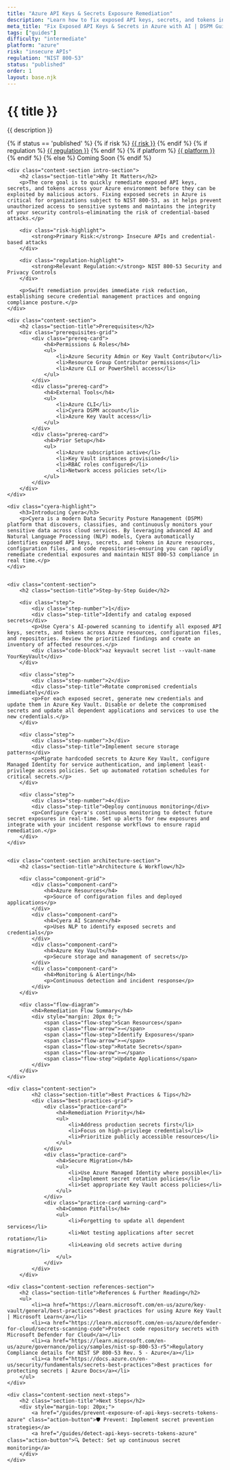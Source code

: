 ```yaml
---
title: "Azure API Keys & Secrets Exposure Remediation"
description: "Learn how to fix exposed API keys, secrets, and tokens in Azure environments. Follow step-by-step guidance for NIST 800-53 compliance."
meta_title: "Fix Exposed API Keys & Secrets in Azure with AI | DSPM Guide"
tags: ["guides"]
difficulty: "intermediate"
platform: "azure"
risk: "insecure APIs"
regulation: "NIST 800-53"
status: "published"
order: 1
layout: base.njk
---
```


<div class="container">
    <div class="header">
        <h1>{{ title }}</h1>
        <p>{{ description }}</p>
        <div class="guide-tags-container">
			<div class="guide-tags-wrapper">
		    {% if status == 'published' %}
		        {% if risk %}
		        <a href="/risk/{{ risk | downcase | replace: ' ', '-' }}/" class="guide-tag risk">{{ risk }}</a>
		        {% endif %}
		        {% if regulation %}
		        <a href="/regulation/{{ regulation | downcase | replace: ' ', '-' }}/" class="guide-tag regulation">{{ regulation }}</a>
		        {% endif %}
		        {% if platform %}
		        <a href="/platforms/{{ platform | downcase | replace: ' ', '-' }}/" class="guide-tag platform">{{ platform }}</a>
		        {% endif %}
		    {% else %}
		        <span class="guide-tag coming-soon">Coming Soon</span>
		    {% endif %}
		</div>
		</div>
    </div>

    <div class="content-section intro-section">
        <h2 class="section-title">Why It Matters</h2>
        <p>The core goal is to quickly remediate exposed API keys, secrets, and tokens across your Azure environment before they can be exploited by malicious actors. Fixing exposed secrets in Azure is critical for organizations subject to NIST 800-53, as it helps prevent unauthorized access to sensitive systems and maintains the integrity of your security controls—eliminating the risk of credential-based attacks.</p>
        
        <div class="risk-highlight">
            <strong>Primary Risk:</strong> Insecure APIs and credential-based attacks
        </div>
        
        <div class="regulation-highlight">
            <strong>Relevant Regulation:</strong> NIST 800-53 Security and Privacy Controls
        </div>
        
        <p>Swift remediation provides immediate risk reduction, establishing secure credential management practices and ongoing compliance posture.</p>
    </div>

    <div class="content-section">
        <h2 class="section-title">Prerequisites</h2>
        <div class="prerequisites-grid">
            <div class="prereq-card">
                <h4>Permissions & Roles</h4>
                <ul>
                    <li>Azure Security Admin or Key Vault Contributor</li>
                    <li>Resource Group Contributor permissions</li>
                    <li>Azure CLI or PowerShell access</li>
                </ul>
            </div>
            <div class="prereq-card">
                <h4>External Tools</h4>
                <ul>
                    <li>Azure CLI</li>
                    <li>Cyera DSPM account</li>
                    <li>Azure Key Vault access</li>
                </ul>
            </div>
            <div class="prereq-card">
                <h4>Prior Setup</h4>
                <ul>
                    <li>Azure subscription active</li>
                    <li>Key Vault instances provisioned</li>
                    <li>RBAC roles configured</li>
                    <li>Network access policies set</li>
                </ul>
            </div>
        </div>
    </div>
	
    <div class="cyera-highlight">
        <h3>Introducing Cyera</h3>
        <p>Cyera is a modern Data Security Posture Management (DSPM) platform that discovers, classifies, and continuously monitors your sensitive data across cloud services. By leveraging advanced AI and Natural Language Processing (NLP) models, Cyera automatically identifies exposed API keys, secrets, and tokens in Azure resources, configuration files, and code repositories—ensuring you can rapidly remediate credential exposures and maintain NIST 800-53 compliance in real time.</p>
    </div>
	

    <div class="content-section">
        <h2 class="section-title">Step-by-Step Guide</h2>
        
        <div class="step">
            <div class="step-number">1</div>
            <div class="step-title">Identify and catalog exposed secrets</div>
            <p>Use Cyera's AI-powered scanning to identify all exposed API keys, secrets, and tokens across Azure resources, configuration files, and repositories. Review the prioritized findings and create an inventory of affected resources.</p>
            <div class="code-block">az keyvault secret list --vault-name YourKeyVault</div>
        </div>

        <div class="step">
            <div class="step-number">2</div>
            <div class="step-title">Rotate compromised credentials immediately</div>
            <p>For each exposed secret, generate new credentials and update them in Azure Key Vault. Disable or delete the compromised secrets and update all dependent applications and services to use the new credentials.</p>
        </div>

        <div class="step">
            <div class="step-number">3</div>
            <div class="step-title">Implement secure storage patterns</div>
            <p>Migrate hardcoded secrets to Azure Key Vault, configure Managed Identity for service authentication, and implement least-privilege access policies. Set up automated rotation schedules for critical secrets.</p>
        </div>

        <div class="step">
            <div class="step-number">4</div>
            <div class="step-title">Deploy continuous monitoring</div>
            <p>Configure Cyera's continuous monitoring to detect future secret exposures in real-time. Set up alerts for new exposures and integrate with your incident response workflows to ensure rapid remediation.</p>
        </div>
    </div>


    <div class="content-section architecture-section">
        <h2 class="section-title">Architecture & Workflow</h2>
        
        <div class="component-grid">
            <div class="component-card">
                <h4>Azure Resources</h4>
                <p>Source of configuration files and deployed applications</p>
            </div>
            <div class="component-card">
                <h4>Cyera AI Scanner</h4>
                <p>Uses NLP to identify exposed secrets and credentials</p>
            </div>
            <div class="component-card">
                <h4>Azure Key Vault</h4>
                <p>Secure storage and management of secrets</p>
            </div>
            <div class="component-card">
                <h4>Monitoring & Alerting</h4>
                <p>Continuous detection and incident response</p>
            </div>
        </div>

        <div class="flow-diagram">
            <h4>Remediation Flow Summary</h4>
            <div style="margin: 20px 0;">
                <span class="flow-step">Scan Resources</span>
                <span class="flow-arrow">→</span>
                <span class="flow-step">Identify Exposures</span>
                <span class="flow-arrow">→</span>
                <span class="flow-step">Rotate Secrets</span>
                <span class="flow-arrow">→</span>
                <span class="flow-step">Update Applications</span>
            </div>
        </div>
    </div>

	<div class="content-section">
	        <h2 class="section-title">Best Practices & Tips</h2>
	        <div class="best-practices-grid">
	            <div class="practice-card">
	                <h4>Remediation Priority</h4>
	                <ul>
	                    <li>Address production secrets first</li>
	                    <li>Focus on high-privilege credentials</li>
	                    <li>Prioritize publicly accessible resources</li>
	                </ul>
	            </div>
	            <div class="practice-card">
	                <h4>Secure Migration</h4>
	                <ul>
	                    <li>Use Azure Managed Identity where possible</li>
	                    <li>Implement secret rotation policies</li>
	                    <li>Set appropriate Key Vault access policies</li>
	                </ul>
	            </div>
	            <div class="practice-card warning-card">
	                <h4>Common Pitfalls</h4>
	                <ul>
	                    <li>Forgetting to update all dependent services</li>
	                    <li>Not testing applications after secret rotation</li>
	                    <li>Leaving old secrets active during migration</li>
	                </ul>
	            </div>
	        </div>
	    </div>

    <div class="content-section references-section">
        <h2 class="section-title">References & Further Reading</h2>
        <ul>
            <li><a href="https://learn.microsoft.com/en-us/azure/key-vault/general/best-practices">Best practices for using Azure Key Vault | Microsoft Learn</a></li>
            <li><a href="https://learn.microsoft.com/en-us/azure/defender-for-cloud/secrets-scanning-code">Protect code repository secrets with Microsoft Defender for Cloud</a></li>
            <li><a href="https://learn.microsoft.com/en-us/azure/governance/policy/samples/nist-sp-800-53-r5">Regulatory Compliance details for NIST SP 800-53 Rev. 5 - Azure</a></li>
            <li><a href="https://docs.azure.cn/en-us/security/fundamentals/secrets-best-practices">Best practices for protecting secrets | Azure Docs</a></li>
        </ul>
    </div>

    <div class="content-section next-steps">
        <h2 class="section-title">Next Steps</h2>
        <div style="margin-top: 20px;">
            <a href="/guides/prevent-exposure-of-api-keys-secrets-tokens-azure" class="action-button">🛡️ Prevent: Implement secret prevention strategies</a>
            <a href="/guides/detect-api-keys-secrets-tokens-azure" class="action-button">🔍 Detect: Set up continuous secret monitoring</a>
        </div>
    </div>
</div>